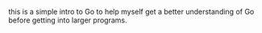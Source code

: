 this is a simple intro to Go to help myself get a better understanding of Go before getting into larger programs.
